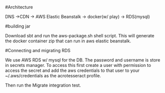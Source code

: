 #Architecture

DNS ->CDN -> AWS Elastic Beanstalk -> docker(w/ play) -> RDS(mysql)

#building jar

Download sbt and run the aws-package.sh shell script.  This will generate the docker container zip that can run in aws elastic beanstalk.

#Connecting and migrating RDS

We use AWS RDS w/ mysql for the DB.  The password and username is store in secrets manager.  To access this first create a user with permission to access the secret and add the aws credentials to that user to your ~/.aws/credentials as the acrotesseract profile.
 
Then run the Migrate integration test.